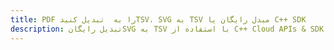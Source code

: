 ---title: PDF را به  تبدیل کنیدTSV، SVG به TSV مبدل رایگان یا C++ SDKdescription: تبدیل رایگانSVG به TSV با استفاده از C++ Cloud APIs & SDK همچنین اسناد PDF را در Cloud ایجاد، ویرایش و رندر کنید.---